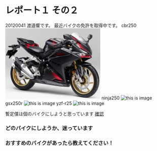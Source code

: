 # レポート１ その２

20120041 渡邉響です。
最近バイクの免許を取得中です。
cbr250
![this is image](cbr250.jpg)
ninja250
![this is image](https://www.l-bike.com/lbcms/wp-content/uploads/2020/03/LB084_KAWASAKI_Ninja250_01.jpg)
gsx250r
![this is image](https://response.jp/imgs/thumb_h2/1352593.jpg)
yzf-r25
![this is image](https://car.motor-fan.jp/images/articles/10008733/big_main10008733_20190319180216000000.JPG)

暫定僕は個のバイクにしようと思っています
[確認](https://www.l-bike.com/lbcms/wp-content/uploads/2020/03/LB084_KAWASAKI_Ninja250_01.jpg) 


### どのバイクにしようか、迷っています
### おすすめのバイクがあったら教えてください！

